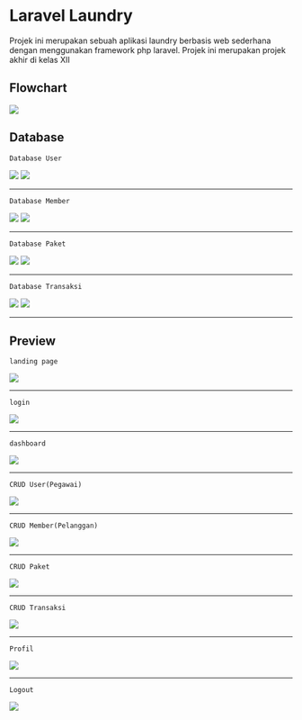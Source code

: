 # Laravel Laundry

Projek ini merupakan sebuah aplikasi laundry berbasis web sederhana dengan menggunakan framework php laravel. Projek ini merupakan projek akhir di kelas XII 

## Flowchart
<img src="Laundry Flowchart.png">


## Database

`Database User`

<img src="DB User 1.png">

<img src="DB User 2.png">

***

`Database Member`

<img src="DB Member 1.png">

<img src="DB Member 2.png">

***

`Database Paket`

<img src="DB Paket 1.png">

<img src="DB Paket 2.png">

***

`Database Transaksi`

<img src="DB Transaksi 1.png">

<img src="DB Transaksi 2.png">

***

## Preview

`landing page`

<img src="Landing page.png">

***

`login`

<img src="Login.png">

***

`dashboard`

<img src="Dashboard.png">

***

`CRUD User(Pegawai)`

<img src="CRUD User(Pegawai).png">

***

`CRUD Member(Pelanggan)`

<img src="CRUD Member(Pelanggan).png">

***

`CRUD Paket`

<img src="CRUD Paket.png">

***

`CRUD Transaksi`

<img src="CRUD Transaksi.png">

***

`Profil`

<img src="Profil.png">

***

`Logout`

<img src="Logout.png">
